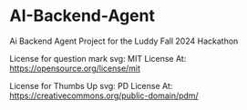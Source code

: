 # AI-Backend-Agent
Ai Backend Agent Project for the Luddy Fall 2024 Hackathon


License for question mark svg: MIT License 
At: https://opensource.org/license/mit

License for Thumbs Up svg: PD License
At: https://creativecommons.org/public-domain/pdm/